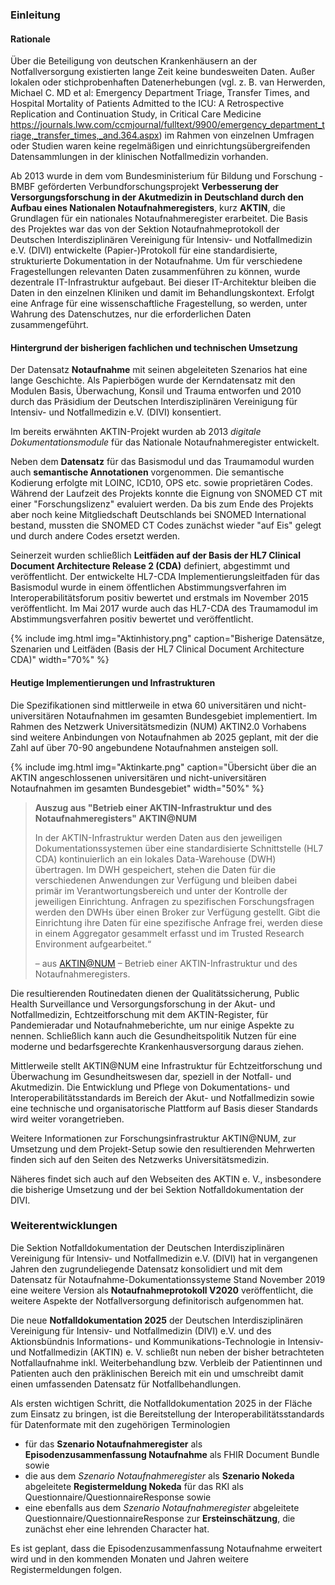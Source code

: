 ### Einleitung

#### Rationale

Über die Beteiligung von deutschen Krankenhäusern an der Notfallversorgung existierten lange Zeit keine bundesweiten Daten. Außer lokalen oder stichprobenhaften Datenerhebungen (vgl. z. B. van Herwerden, Michael C. MD et al: Emergency Department Triage, Transfer Times, and Hospital Mortality of Patients Admitted to the ICU: A Retrospective Replication and Continuation Study, in Critical Care Medicine https://journals.lww.com/ccmjournal/fulltext/9900/emergency_department_triage,_transfer_times,_and.364.aspx) im Rahmen von einzelnen Umfragen oder Studien waren keine regelmäßigen und einrichtungsübergreifenden Datensammlungen in der klinischen Notfallmedizin vorhanden.

Ab 2013 wurde in dem vom Bundesministerium für Bildung und Forschung - BMBF geförderten Verbundforschungsprojekt **Verbesserung der Versorgungsforschung in der Akutmedizin in Deutschland durch den Aufbau eines Nationalen Notaufnahmeregisters**, kurz **AKTIN**, die Grundlagen für ein nationales Notaufnahmeregister erarbeitet. Die Basis des Projektes war das von der Sektion Notaufnahmeprotokoll der Deutschen Interdisziplinären Vereinigung für Intensiv- und Notfallmedizin e.V. (DIVI) entwickelte (Papier-)Protokoll für eine standardisierte, strukturierte Dokumentation in der Notaufnahme. Um für verschiedene Fragestellungen relevanten Daten zusammenführen zu können, wurde dezentrale IT-Infrastruktur aufgebaut. Bei dieser IT-Architektur bleiben die Daten in den einzelnen Kliniken und damit im Behandlungskontext. Erfolgt eine Anfrage für eine wissenschaftliche Fragestellung, so werden, unter Wahrung des Datenschutzes, nur die erforderlichen Daten zusammengeführt.

#### Hintergrund der bisherigen fachlichen und technischen Umsetzung

Der Datensatz **Notaufnahme** mit seinen abgeleiteten Szenarios hat eine lange Geschichte. Als Papierbögen wurde der Kerndatensatz mit den Modulen Basis, Überwachung, Konsil und Trauma entworfen und 2010 durch das Präsidium der Deutschen Interdisziplinären Vereinigung für Intensiv- und Notfallmedizin e.V. (DIVI) konsentiert.

Im bereits erwähnten AKTIN-Projekt wurden ab 2013 *digitale Dokumentationsmodule* für das Nationale Notaufnahmeregister entwickelt.

Neben dem **Datensatz** für das Basismodul und das Traumamodul wurden auch **semantische Annotationen** vorgenommen. Die semantische Kodierung erfolgte mit LOINC, ICD10, OPS etc. sowie proprietären Codes. Während der Laufzeit des Projekts konnte die Eignung von SNOMED CT mit einer "Forschungslizenz" evaluiert werden. Da bis zum Ende des Projekts aber noch keine Mitgliedschaft Deutschlands bei SNOMED International bestand, mussten die SNOMED CT Codes zunächst wieder "auf Eis" gelegt und durch andere Codes ersetzt werden.

Seinerzeit wurden schließlich **Leitfäden auf der Basis der HL7 Clinical Document Architecture Release 2 (CDA)** definiert, abgestimmt und veröffentlicht. Der entwickelte HL7-CDA Implementierungsleitfaden für das Basismodul wurde in einem öffentlichen Abstimmungsverfahren im Interoperabilitätsforum positiv bewertet und erstmals im November 2015 veröffentlicht. Im Mai 2017 wurde auch das HL7-CDA des Traumamodul im Abstimmungsverfahren positiv bewertet und veröffentlicht.

{% include img.html img="Aktinhistory.png" caption="Bisherige Datensätze, Szenarien und Leitfäden (Basis der HL7 Clinical Document Architecture CDA)" width="70%" %}

#### Heutige Implementierungen und Infrastrukturen

Die Spezifikationen sind mittlerweile in etwa 60 universitären und nicht-universitären Notaufnahmen im gesamten Bundesgebiet implementiert. Im Rahmen des Netzwerk Universitätsmedizin (NUM) AKTIN2.0 Vorhabens sind weitere Anbindungen von Notaufnahmen ab 2025 geplant, mit der die Zahl auf über 70-90 angebundene Notaufnahmen ansteigen soll.

{% include img.html img="Aktinkarte.png" caption="Übersicht über die an AKTIN angeschlossenen universitären und nicht-universitären Notaufnahmen im gesamten Bundesgebiet" width="50%" %}

> **Auszug aus "Betrieb einer AKTIN-Infrastruktur und des Notaufnahmeregisters" AKTIN@NUM**
>
> In der AKTIN-Infrastruktur werden Daten aus den jeweiligen Dokumentationssystemen über eine standardisierte Schnittstelle (HL7 CDA) kontinuierlich an ein lokales Data-Warehouse (DWH) übertragen. Im DWH gespeichert, stehen die Daten für die verschiedenen Anwendungen zur Verfügung und bleiben dabei primär im Verantwortungsbereich und unter der Kontrolle der jeweiligen Einrichtung. Anfragen zu spezifischen Forschungsfragen werden den DWHs über einen Broker zur Verfügung gestellt. Gibt die Einrichtung ihre Daten für eine spezifische Anfrage frei, werden diese in einem Aggregator gesammelt erfasst und im Trusted Research Environment aufgearbeitet.“
>
> – aus [AKTIN@NUM](https://www.netzwerk-universitaetsmedizin.de/projekte/aktinnum) – Betrieb einer AKTIN-Infrastruktur und des Notaufnahmeregisters.

Die resultierenden Routinedaten dienen der Qualitätssicherung, Public Health Surveillance und Versorgungsforschung in der Akut- und Notfallmedizin, Echtzeitforschung mit dem AKTIN-Register, für Pandemieradar und Notaufnahmeberichte, um nur einige Aspekte zu nennen. Schließlich kann auch die Gesundheitspolitik Nutzen für eine moderne und bedarfsgerechte Krankenhausversorgung daraus ziehen.

Mittlerweile stellt AKTIN@NUM eine Infrastruktur für Echtzeitforschung und Überwachung im Gesundheitswesen dar, speziell in der Notfall- und Akutmedizin. Die Entwicklung und Pflege von Dokumentations- und Interoperabilitätsstandards im Bereich der Akut- und Notfallmedizin sowie eine technische und organisatorische Plattform auf Basis dieser Standards wird weiter vorangetrieben.

Weitere Informationen zur Forschungsinfrastruktur AKTIN@NUM, zur Umsetzung und dem Projekt-Setup sowie den resultierenden Mehrwerten finden sich auf den Seiten des Netzwerks Universitätsmedizin. 

Näheres findet sich auch auf den Webseiten des AKTIN e. V., insbesondere die bisherige Umsetzung und der bei Sektion Notfalldokumentation der DIVI.

### Weiterentwicklungen

Die Sektion Notfalldokumentation der Deutschen Interdisziplinären Vereinigung für Intensiv- und Notfallmedizin e.V. (DIVI) hat in vergangenen Jahren den zugrundeliegende Datensatz konsolidiert und mit dem Datensatz für Notaufnahme-Dokumentationssysteme Stand November 2019 eine weitere Version als **Notaufnahmeprotokoll V2020** veröffentlicht, die weitere Aspekte der Notfallversorgung definitorisch aufgenommen hat.

Die neue **Notfalldokumentation 2025** der Deutschen Interdisziplinären Vereinigung für Intensiv- und Notfallmedizin (DIVI) e.V. und des Aktionsbündnis Informations- und Kommunikations-Technologie in Intensiv- und Notfallmedizin (AKTIN) e. V. schließt nun neben der bisher betrachteten Notfallaufnahme inkl. Weiterbehandlung bzw. Verbleib der Patientinnen und Patienten auch den präklinischen Bereich mit ein und umschreibt damit einen umfassenden Datensatz für Notfallbehandlungen.

Als ersten wichtigen Schritt, die Notfalldokumentation 2025 in der Fläche zum Einsatz zu bringen, ist die Bereitstellung der Interoperabilitätsstandards für Datenformate mit den zugehörigen Terminologien

- für das **Szenario Notaufnahmeregister** als **Episodenzusammenfassung Notaufnahme** als FHIR Document Bundle sowie
- die aus dem *Szenario Notaufnahmeregister* als **Szenario Nokeda** abgeleitete **Registermeldung Nokeda** für das RKI als Questionnaire/QuestionnaireResponse sowie 
- eine ebenfalls aus dem *Szenario Notaufnahmeregister* abgeleitete Questionnaire/QuestionnaireResponse zur **Ersteinschätzung**, die zunächst eher eine lehrenden Character hat. 

Es ist geplant, dass die Episodenzusammenfassung Notaufnahme erweitert wird und in den kommenden Monaten und Jahren weitere Registermeldungen folgen.

<p> </p>
